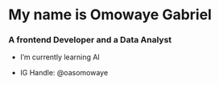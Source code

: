 # My name is Omowaye Gabriel
### A frontend Developer and a Data Analyst
* I’m currently learning AI

* IG Handle: @oasomowaye
